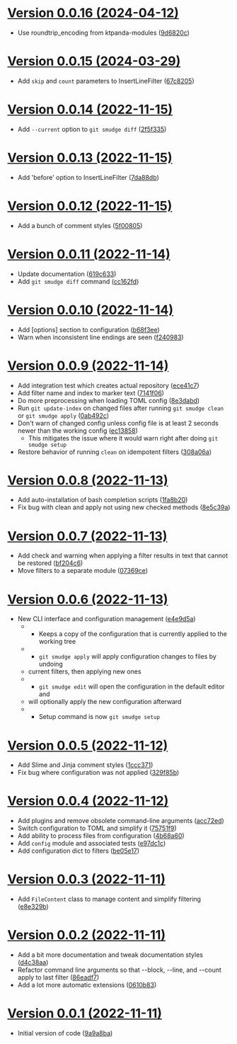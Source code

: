 [Version 0.0.16 (2024-04-12)](https://pypi.org/project/git_smudge/0.0.16/)
=============================

* Use roundtrip_encoding from ktpanda-modules ([9d6820c](https://gitlab.com/ktpanda/git_smudge/-/commit/9d6820c5b832dddf5fee6db5b09ec459a40dab1f))


[Version 0.0.15 (2024-03-29)](https://pypi.org/project/git_smudge/0.0.15/)
=============================

* Add `skip` and `count` parameters to InsertLineFilter ([67c8205](https://gitlab.com/ktpanda/git_smudge/-/commit/67c820579f882a4fedc90c20ecf5fc9e9dc32b31))


[Version 0.0.14 (2022-11-15)](https://pypi.org/project/git_smudge/0.0.14/)
=============================

* Add `--current` option to `git smudge diff` ([2f5f335](https://gitlab.com/ktpanda/git_smudge/-/commit/2f5f33535d7a9dbfb4f2ecc48552a63432a4e508))


[Version 0.0.13 (2022-11-15)](https://pypi.org/project/git_smudge/0.0.13/)
=============================

* Add 'before' option to InsertLineFilter ([7da88db](https://gitlab.com/ktpanda/git_smudge/-/commit/7da88dbcc205610876c79d17734b05f80813fa4f))


[Version 0.0.12 (2022-11-15)](https://pypi.org/project/git_smudge/0.0.12/)
=============================

* Add a bunch of comment styles ([5f00805](https://gitlab.com/ktpanda/git_smudge/-/commit/5f00805af45af6d204d267ee27255a4cf78bb019))


[Version 0.0.11 (2022-11-14)](https://pypi.org/project/git_smudge/0.0.11/)
=============================

* Update documentation ([619c633](https://gitlab.com/ktpanda/git_smudge/-/commit/619c63374372d9ec483107b4809b55b53ebfdee5))
* Add `git smudge diff` command ([cc162fd](https://gitlab.com/ktpanda/git_smudge/-/commit/cc162fde3baed858a80e5a9c8aabd692d8b3a1da))


[Version 0.0.10 (2022-11-14)](https://pypi.org/project/git_smudge/0.0.10/)
=============================

* Add [options] section to configuration ([b68f3ee](https://gitlab.com/ktpanda/git_smudge/-/commit/b68f3eec1618a3df82995e2164c72b8d8887b686))
* Warn when inconsistent line endings are seen ([f240983](https://gitlab.com/ktpanda/git_smudge/-/commit/f240983c690b528f20ae42ee9c36a1fdd75fc55d))


[Version 0.0.9 (2022-11-14)](https://pypi.org/project/git_smudge/0.0.9/)
============================

* Add integration test which creates actual repository ([ece41c7](https://gitlab.com/ktpanda/git_smudge/-/commit/ece41c723be9a7c8fa76fdadf82fe1c4f633e326))
* Add filter name and index to marker text ([7141f06](https://gitlab.com/ktpanda/git_smudge/-/commit/7141f06ff679d2d57d3743e5b8e85c64620202cb))
* Do more preprocessing when loading TOML config ([8e3dabd](https://gitlab.com/ktpanda/git_smudge/-/commit/8e3dabd2eea62f94155cc07b49834151a12f0b0e))
* Run `git update-index` on changed files after running `git smudge clean` or `git smudge apply` ([0ab492c](https://gitlab.com/ktpanda/git_smudge/-/commit/0ab492c91bab730f11f9f1c9c9e3c3beda2983d6))
* Don't warn of changed config unless config file is at least 2 seconds newer than the working config ([ec13858](https://gitlab.com/ktpanda/git_smudge/-/commit/ec13858b0e0c5c04c46a9369d6cd1d5d8d207b8d))
  * This mitigates the issue where it would warn right after doing `git smudge setup`
* Restore behavior of running `clean` on idempotent filters ([308a06a](https://gitlab.com/ktpanda/git_smudge/-/commit/308a06a4132ee7c183cf5740e4ee80caac8f0a2c))


[Version 0.0.8 (2022-11-13)](https://pypi.org/project/git_smudge/0.0.8/)
============================

* Add auto-installation of bash completion scripts ([1fa8b20](https://gitlab.com/ktpanda/git_smudge/-/commit/1fa8b20174a75710f77311e89859403d422cfc38))
* Fix bug with clean and apply not using new checked methods ([8e5c39a](https://gitlab.com/ktpanda/git_smudge/-/commit/8e5c39a198d2eeab9641e205fde3fa9034116a5d))


[Version 0.0.7 (2022-11-13)](https://pypi.org/project/git_smudge/0.0.7/)
============================

* Add check and warning when applying a filter results in text that cannot be restored ([bf204c6](https://gitlab.com/ktpanda/git_smudge/-/commit/bf204c66a62af9a5d97c89a07bab1026069dcf63))
* Move filters to a separate module ([07369ce](https://gitlab.com/ktpanda/git_smudge/-/commit/07369cecbe582a0f645b0c72d05dce49fb346812))


[Version 0.0.6 (2022-11-13)](https://pypi.org/project/git_smudge/0.0.6/)
============================

* New CLI interface and configuration management ([e4e9d5a](https://gitlab.com/ktpanda/git_smudge/-/commit/e4e9d5ab938a6fdfa8f59e397accd574777c54b9))
  * * Keeps a copy of the configuration that is currently applied to the working tree
  * * `git smudge apply` will apply configuration changes to files by undoing
  *   current filters, then applying new ones
  * * `git smudge edit` will open the configuration in the default editor and
  *   will optionally apply the new configuration afterward
  * * Setup command is now `git smudge setup`


[Version 0.0.5 (2022-11-12)](https://pypi.org/project/git_smudge/0.0.5/)
============================

* Add Slime and Jinja comment styles ([1ccc371](https://gitlab.com/ktpanda/git_smudge/-/commit/1ccc371745113f68d746b0cce8df09eb7c1b7b7d))
* Fix bug where configuration was not applied ([329f85b](https://gitlab.com/ktpanda/git_smudge/-/commit/329f85b92e0c3bbdd7a3f8df0fc2962315eb2b21))


[Version 0.0.4 (2022-11-12)](https://pypi.org/project/git_smudge/0.0.4/)
============================

* Add plugins and remove obsolete command-line arguments ([acc72ed](https://gitlab.com/ktpanda/git_smudge/-/commit/acc72eda907b543cd2ff0357f0246bac04ae2f18))
* Switch configuration to TOML and simplify it ([75751f9](https://gitlab.com/ktpanda/git_smudge/-/commit/75751f9a9e8907af14877daf70f157500ad80080))
* Add ability to process files from configuration ([4b68a60](https://gitlab.com/ktpanda/git_smudge/-/commit/4b68a60cbea2373722bb137f53baddd6ccad349a))
* Add `config` module and associated tests ([e97dc1c](https://gitlab.com/ktpanda/git_smudge/-/commit/e97dc1c84c1937e8a25a56a5c49e400e45e1043e))
* Add configuration dict to filters ([be05e17](https://gitlab.com/ktpanda/git_smudge/-/commit/be05e17255ca6987eaca6311b9dc5f09fcc067a5))


[Version 0.0.3 (2022-11-11)](https://pypi.org/project/git_smudge/0.0.3/)
============================

* Add `FileContent` class to manage content and simplify filtering ([e8e329b](https://gitlab.com/ktpanda/git_smudge/-/commit/e8e329b8bd124b3fe011cb309ab350469c960979))


[Version 0.0.2 (2022-11-11)](https://pypi.org/project/git_smudge/0.0.2/)
============================

* Add a bit more documentation and tweak documentation styles ([d4c38aa](https://gitlab.com/ktpanda/git_smudge/-/commit/d4c38aa3b441ef3514eb40a8503fd65acec1c6f2))
* Refactor command line arguments so that --block, --line, and --count apply to last filter ([86eadf7](https://gitlab.com/ktpanda/git_smudge/-/commit/86eadf7b449127740de91020ce1a12472b892986))
* Add a lot more automatic extensions ([0610b83](https://gitlab.com/ktpanda/git_smudge/-/commit/0610b833ecaae7ccdd95f70fde59b67204945d9a))


[Version 0.0.1 (2022-11-11)](https://pypi.org/project/git_smudge/0.0.1/)
============================

* Initial version of code ([9a9a8ba](https://gitlab.com/ktpanda/git_smudge/-/commit/9a9a8ba7038ae10eaf7bc8e77ef5c267400ae050))
